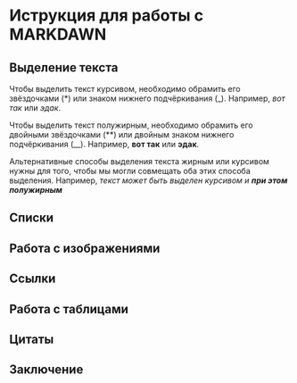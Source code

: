 # **Иструкция для работы с MARKDAWN**

## Выделение текста

Чтобы выделить текст курсивом, необходимо обрамить его звёздочками (*) или знаком нижнего подчёркивания (_). Например, *вот так* или _эдак_.

Чтобы выделить текст полужирным, необходимо обрамить его двойными звёздочками (**) или двойным знаком нижнего подчёркивания (__). Например, **вот так** или __эдак__.

Альтернативные способы выделения текста жирным или курсивом нужны для того, чтобы мы могли совмещать оба этих способа выделения. Например, *текст может быть выделен курсивом и __при этом полужирным__* 

## Списки

## Работа с изображениями

## Ссылки

## Работа с таблицами

## Цитаты

## Заключение
